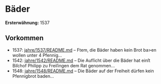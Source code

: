 # Bäder

**Ersterwähnung:** 1537

## Vorkommen
- 1537: [jahre/1537/README.md](../jahre/1537/README.md) – Ftem, die Bäder haben kein
Brot ba>en wollen unter 4 Pfennig...
- 1542: [jahre/1542/README.md](../jahre/1542/README.md) – Die Aufſicht über die Bäder hat einſt Biſchof Philipp
zu Freiſingen dem Rat genommen...
- 1548: [jahre/1548/README.md](../jahre/1548/README.md) – Die Bäder auf der Freiheit dürfen kein Pfennigbrot
baden...

